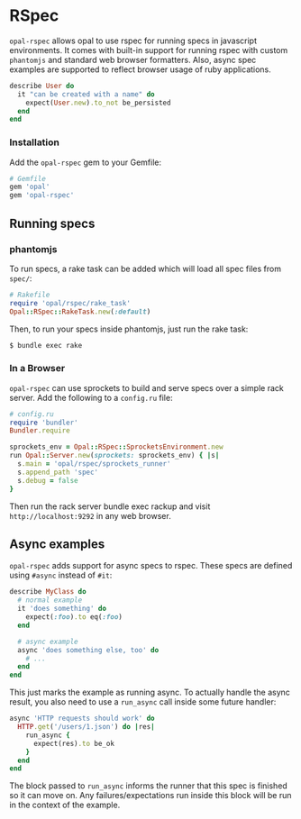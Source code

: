 # RSpec

`opal-rspec` allows opal to use rspec for running specs in javascript
environments. It comes with built-in support for running rspec with custom
`phantomjs` and standard web browser formatters. Also, async spec examples
are supported to reflect browser usage of ruby applications.

```ruby
describe User do
  it "can be created with a name" do
    expect(User.new).to_not be_persisted
  end
end
```

### Installation

Add the `opal-rspec` gem to your Gemfile:

```ruby
# Gemfile
gem 'opal'
gem 'opal-rspec'
```

## Running specs

### phantomjs

To run specs, a rake task can be added which will load all spec files
from `spec/`:

```ruby
# Rakefile
require 'opal/rspec/rake_task'
Opal::RSpec::RakeTask.new(:default)
```

Then, to run your specs inside phantomjs, just run the rake task:

```sh
$ bundle exec rake
```

### In a Browser

`opal-rspec` can use sprockets to build and serve specs over a simple rack server. Add the following to a `config.ru` file:

```ruby
# config.ru
require 'bundler'
Bundler.require

sprockets_env = Opal::RSpec::SprocketsEnvironment.new
run Opal::Server.new(sprockets: sprockets_env) { |s|
  s.main = 'opal/rspec/sprockets_runner'
  s.append_path 'spec'
  s.debug = false
}
```

Then run the rack server bundle exec rackup and visit `http://localhost:9292` in any web browser.

## Async examples

`opal-rspec` adds support for async specs to rspec. These specs are defined using
`#async` instead of `#it`:

```ruby
describe MyClass do
  # normal example
  it 'does something' do
    expect(:foo).to eq(:foo)
  end

  # async example
  async 'does something else, too' do
    # ...
  end
end
```

This just marks the example as running async. To actually handle the async result,
you also need to use a `run_async` call inside some future handler:

```ruby
async 'HTTP requests should work' do
  HTTP.get('/users/1.json') do |res|
    run_async {
      expect(res).to be_ok
    }
  end
end
```

The block passed to `run_async` informs the runner that this spec is finished
so it can move on. Any failures/expectations run inside this block will be run
in the context of the example.

